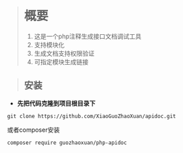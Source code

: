 > # 概要 #
> 1. 这是一个php注释生成接口文档调试工具
> 2. 支持模块化
> 3. 生成文档支持权限验证
> 4. 可指定模块生成链接


> ## 安装 ##
* **先把代码克隆到项目根目录下**
```git
git clone https://github.com/XiaoGuoZhaoXuan/apidoc.git
```
或者composer安装
```composer
composer require guozhaoxuan/php-apidoc
```

